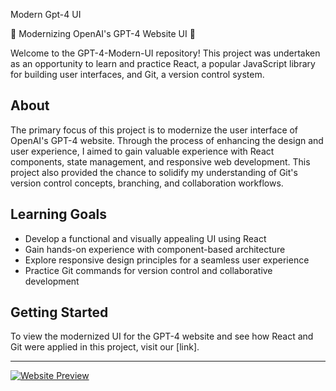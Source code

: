 Modern Gpt-4 UI

🚀 Modernizing OpenAI's GPT-4 Website UI 🚀

Welcome to the GPT-4-Modern-UI repository! This project was undertaken as an opportunity to learn and practice React, a popular JavaScript library for building user interfaces, and Git, a version control system.

## About

The primary focus of this project is to modernize the user interface of OpenAI's GPT-4 website. Through the process of enhancing the design and user experience, I aimed to gain valuable experience with React components, state management, and responsive web development. This project also provided the chance to solidify my understanding of Git's version control concepts, branching, and collaboration workflows.

## Learning Goals

- Develop a functional and visually appealing UI using React
- Gain hands-on experience with component-based architecture
- Explore responsive design principles for a seamless user experience
- Practice Git commands for version control and collaborative development

## Getting Started

To view the modernized UI for the GPT-4 website and see how React and Git were applied in this project, visit our  [link].

---

[![Website Preview](blob:https://vercel.com/5d83f6bb-7e7e-448a-97ef-1fcbb157e0f7)](https://gpt-4-modern-ui.vercel.app/)
